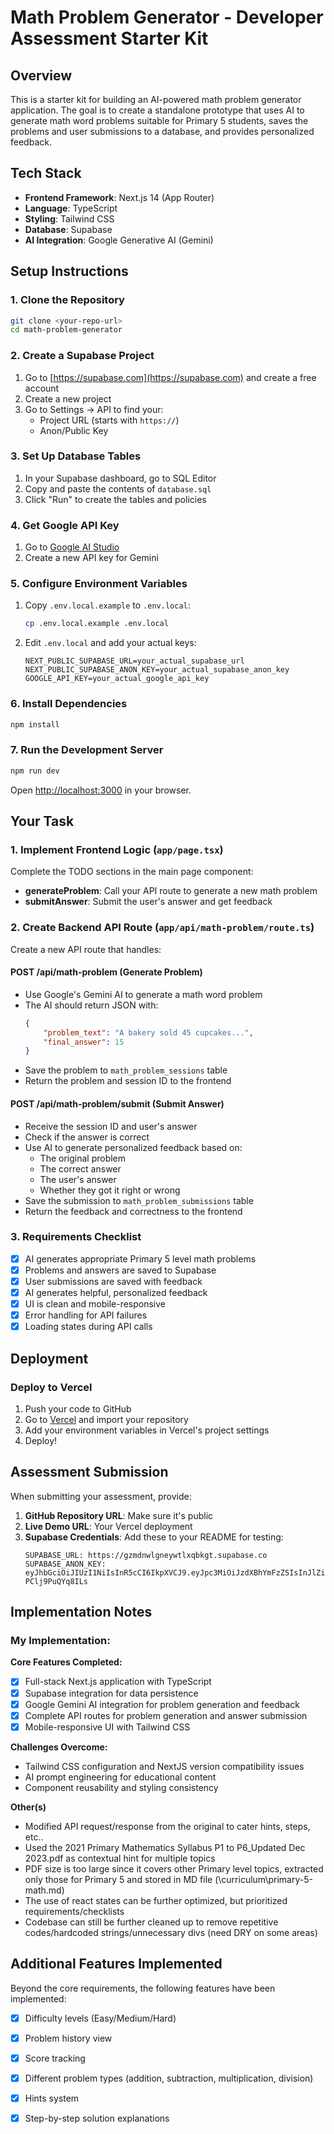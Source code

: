 # Math Problem Generator - Developer Assessment Starter Kit

## Overview

This is a starter kit for building an AI-powered math problem generator application. The goal is to create a standalone prototype that uses AI to generate math word problems suitable for Primary 5 students, saves the problems and user submissions to a database, and provides personalized feedback.

## Tech Stack

- **Frontend Framework**: Next.js 14 (App Router)
- **Language**: TypeScript
- **Styling**: Tailwind CSS
- **Database**: Supabase
- **AI Integration**: Google Generative AI (Gemini)

## Setup Instructions

### 1. Clone the Repository

```bash
git clone <your-repo-url>
cd math-problem-generator
```

### 2. Create a Supabase Project

1. Go to [https://supabase.com](https://supabase.com) and create a free account
2. Create a new project
3. Go to Settings → API to find your:
    - Project URL (starts with `https://`)
    - Anon/Public Key

### 3. Set Up Database Tables

1. In your Supabase dashboard, go to SQL Editor
2. Copy and paste the contents of `database.sql`
3. Click "Run" to create the tables and policies

### 4. Get Google API Key

1. Go to [Google AI Studio](https://makersuite.google.com/app/apikey)
2. Create a new API key for Gemini

### 5. Configure Environment Variables

1. Copy `.env.local.example` to `.env.local`:
    ```bash
    cp .env.local.example .env.local
    ```
2. Edit `.env.local` and add your actual keys:
    ```
    NEXT_PUBLIC_SUPABASE_URL=your_actual_supabase_url
    NEXT_PUBLIC_SUPABASE_ANON_KEY=your_actual_supabase_anon_key
    GOOGLE_API_KEY=your_actual_google_api_key
    ```

### 6. Install Dependencies

```bash
npm install
```

### 7. Run the Development Server

```bash
npm run dev
```

Open [http://localhost:3000](http://localhost:3000) in your browser.

## Your Task

### 1. Implement Frontend Logic (`app/page.tsx`)

Complete the TODO sections in the main page component:

- **generateProblem**: Call your API route to generate a new math problem
- **submitAnswer**: Submit the user's answer and get feedback

### 2. Create Backend API Route (`app/api/math-problem/route.ts`)

Create a new API route that handles:

#### POST /api/math-problem (Generate Problem)

- Use Google's Gemini AI to generate a math word problem
- The AI should return JSON with:
    ```json
    {
        "problem_text": "A bakery sold 45 cupcakes...",
        "final_answer": 15
    }
    ```
- Save the problem to `math_problem_sessions` table
- Return the problem and session ID to the frontend

#### POST /api/math-problem/submit (Submit Answer)

- Receive the session ID and user's answer
- Check if the answer is correct
- Use AI to generate personalized feedback based on:
    - The original problem
    - The correct answer
    - The user's answer
    - Whether they got it right or wrong
- Save the submission to `math_problem_submissions` table
- Return the feedback and correctness to the frontend

### 3. Requirements Checklist

- [x] AI generates appropriate Primary 5 level math problems
- [x] Problems and answers are saved to Supabase
- [x] User submissions are saved with feedback
- [x] AI generates helpful, personalized feedback
- [x] UI is clean and mobile-responsive
- [x] Error handling for API failures
- [x] Loading states during API calls

## Deployment

### Deploy to Vercel

1. Push your code to GitHub
2. Go to [Vercel](https://vercel.com) and import your repository
3. Add your environment variables in Vercel's project settings
4. Deploy!

## Assessment Submission

When submitting your assessment, provide:

1. **GitHub Repository URL**: Make sure it's public
2. **Live Demo URL**: Your Vercel deployment
3. **Supabase Credentials**: Add these to your README for testing:
    ```
    SUPABASE_URL: https://gzmdnwlgneywtlxqbkgt.supabase.co
    SUPABASE_ANON_KEY: eyJhbGciOiJIUzI1NiIsInR5cCI6IkpXVCJ9.eyJpc3MiOiJzdXBhYmFzZSIsInJlZiI6Imd6bWRud2xnbmV5d3RseHFia2d0Iiwicm9sZSI6ImFub24iLCJpYXQiOjE3NTk3NDYxMTMsImV4cCI6MjA3NTMyMjExM30.xyVK7k8ZXqfk9_M4wPsH89vKcoyZ-PClj9PuQYq8ILs
    ```

## Implementation Notes
### My Implementation:

**Core Features Completed:**
- [x] Full-stack Next.js application with TypeScript
- [x] Supabase integration for data persistence
- [x] Google Gemini AI integration for problem generation and feedback
- [x] Complete API routes for problem generation and answer submission
- [x] Mobile-responsive UI with Tailwind CSS

**Challenges Overcome:**
- Tailwind CSS configuration and NextJS version compatibility issues
- AI prompt engineering for educational content
- Component reusability and styling consistency

**Other(s)**
- Modified API request/response from the original to cater hints, steps, etc..
- Used the 2021 Primary Mathematics Syllabus P1 to P6_Updated Dec 2023.pdf as contextual hint for multiple topics
- PDF size is too large since it covers other Primary level topics, extracted only those for Primary 5 and stored in MD file (\curriculum\primary-5-math.md)
- The use of react states can be further optimized, but prioritized requirements/checklists
- Codebase can still be further cleaned up to remove repetitive codes/hardcoded strings/unnecessary divs (need DRY on some areas)

## Additional Features Implemented

Beyond the core requirements, the following features have been implemented:
- [x] Difficulty levels (Easy/Medium/Hard)
- [x] Problem history view
- [x] Score tracking
- [x] Different problem types (addition, subtraction, multiplication, division)
- [x] Hints system
- [x] Step-by-step solution explanations


